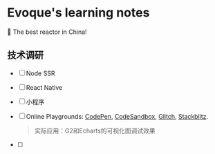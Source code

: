 


# Evoque's learning notes

🎯 The best reactor in China!







## 技术调研

- [ ] Node SSR

- [ ] React Native

- [ ] 小程序

- [ ] Online Playgrounds: [CodePen](https://codepen.io/pen), [CodeSandbox](https://codesandbox.io/), [Glitch](https://glitch.com/), [Stackblitz](https://stackblitz.com/). 

  > 实际应用：G2和Echarts的可视化图调试效果

- [ ] 
